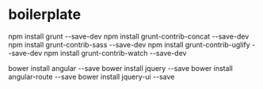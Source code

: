 # boilerplate

npm install grunt --save-dev 
npm install grunt-contrib-concat --save-dev 
npm install grunt-contrib-sass --save-dev 
npm install grunt-contrib-uglify --save-dev 
npm install grunt-contrib-watch --save-dev 

bower install angular --save
bower install jquery --save
bower install angular-route --save
bower install jquery-ui --save
